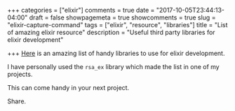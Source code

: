 +++
categories = ["elixir"]
comments = true
date = "2017-10-05T23:44:13-04:00"
draft = false
showpagemeta = true
showcomments = true
slug = "elixir-capture-command"
tags = ["elixir", "resource", "libraries"]
title = "List of amazing elixir resource"
description = "Useful third party libraries for elixir development"

+++
[Here](https://github.com/h4cc/awesome-elixir) is an amazing list of handy libraries to use for elixir development.

I have personally used the `rsa_ex` library which made the list in one of my projects. 

This can come handy in your next project.

Share.